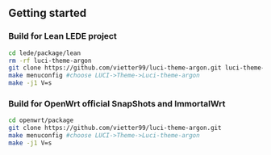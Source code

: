 ## Getting started

### Build for Lean LEDE project

```bash
cd lede/package/lean
rm -rf luci-theme-argon
git clone https://github.com/vietter99/luci-theme-argon.git luci-theme-argon
make menuconfig #choose LUCI->Theme->Luci-theme-argon
make -j1 V=s
```

### Build for OpenWrt official SnapShots and ImmortalWrt

```bash
cd openwrt/package
git clone https://github.com/vietter99/luci-theme-argon.git
make menuconfig #choose LUCI->Theme->Luci-theme-argon
make -j1 V=s
```






